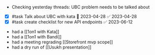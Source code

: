 - Checking yesterday threads: UBC problem needs to be talked about
- [x] #task Talk about UBC with kata 📅 2023-04-28 ✅ 2023-04-28
- [x] #task create checklist for new API endpoints ✅ 2023-06-12
- had a [[1on1 with Kata]]
- had a [[1on1 with Bandi]]
- had a meeting regrading [[Storefront mvp scope]]
- had a dry run of [[Usukh presentation]]